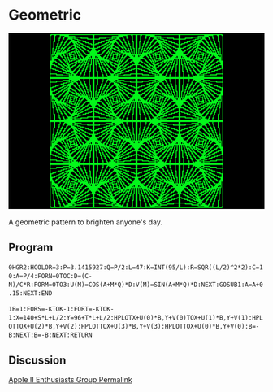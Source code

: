 # Geometric

![image](media/geometric.png "Geometric Screenshot")

A geometric pattern to brighten anyone's day.

## Program

`0HGR2:HCOLOR=3:P=3.1415927:Q=P/2:L=47:K=INT(95/L):R=SQR((L/2)^2*2):C=10:A=P/4:FORN=0TOC:D=(C-N)/C*R:FORM=0TO3:U(M)=COS(A+M*Q)*D:V(M)=SIN(A+M*Q)*D:NEXT:GOSUB1:A=A+0.15:NEXT:END`

`1B=1:FORS=-KTOK-1:FORT=-KTOK-1:X=140+S*L+L/2:Y=96+T*L+L/2:HPLOTX+U(0)*B,Y+V(0)TOX+U(1)*B,Y+V(1):HPLOTTOX+U(2)*B,Y+V(2):HPLOTTOX+U(3)*B,Y+V(3):HPLOTTOX+U(0)*B,Y+V(0):B=-B:NEXT:B=-B:NEXT:RETURN`

## Discussion

[Apple II Enthusiasts Group Permalink](https://www.facebook.com/groups/5251478676/permalink/10158507900298677/)
